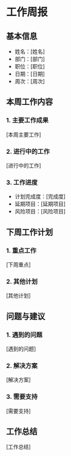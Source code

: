 # 工作周报

## 基本信息

- 姓名：[姓名]
- 部门：[部门]
- 职位：[职位]
- 日期：[日期]
- 周次：[周次]

## 本周工作内容

### 1. 主要工作成果

[本周主要工作]

### 2. 进行中的工作

[进行中的工作]

### 3. 工作进度

- 计划完成度：[完成度]
- 延期项目：[延期项目]
- 风险项目：[风险项目]

## 下周工作计划

### 1. 重点工作

[下周重点]

### 2. 其他计划

[其他计划]

## 问题与建议

### 1. 遇到的问题

[遇到的问题]

### 2. 解决方案

[解决方案]

### 3. 需要支持

[需要支持]

## 工作总结

[工作总结]
